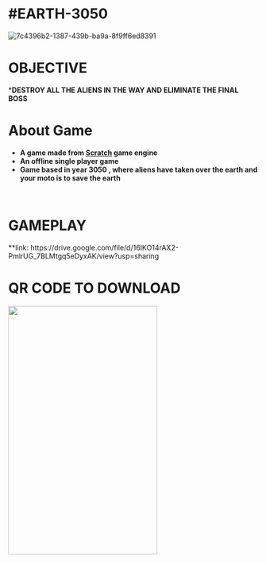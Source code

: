  <h1> #EARTH-3050</h1>

<p> </p>


![7c4396b2-1387-439b-ba9a-8f9ff6ed8391](https://user-images.githubusercontent.com/82649533/157665179-61c41e23-423d-40c7-bd4e-a33eceaa4a28.jpg)
<br>
            <h1 align="left">OBJECTIVE</H1>
***DESTROY ALL THE ALIENS IN THE WAY AND ELIMINATE THE FINAL BOSS**
<br>
<h1> About Game</h1>

- **A game made from [Scratch](https://scratch.mit.edu/about) game engine**
- **An offline single player game**
- **Game based in year 3050 , where aliens have taken over the earth and your moto is to save the earth**
 <br>
 
 <H1>GAMEPLAY</H1>
  **link: https://drive.google.com/file/d/16IKO14rAX2-PmlrUG_7BLMtgq5eDyxAK/view?usp=sharing
  <br>
  <h1> QR CODE TO DOWNLOAD</H1>

<img src="https://user-images.githubusercontent.com/82649533/157672363-6c8ee3d5-aca9-46c1-ac16-ab0ad720827f.jpg" height="500" width="300" align ="center">



